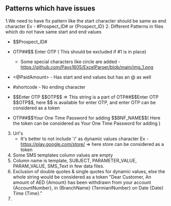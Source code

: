 ## Patterns which have issues
1.We need to have fix pattern like the start character should be same as end character
  Ex - #Prospect_ID# or {Prospect_ID}
2. Different Patterns in files which do not have same start and end values
  * \$\$Prospect_ID# 
  * OTP##\$\$ Enter OTP ( This should be excluded if #1 is in place)
    * Some special characters like circle are added - https://github.com/Pavs1605/ExcelParser/blob/main/img_1.png
  * <@PaidAmount> - Has start and end values but has an @ as well
  *  #shortcode - No ending character

  * \$\$Enter OTP \$\$OTP\$\$ => This string is a part of OTP##\$\$Enter OTP \$\$OTP\$\$, here \$\$ is available for enter OTP, and enter OTP can be considered as a token
  * OTP##\$\$Your One Time Password for adding \$\$BNF_NAME\$\$( Here the token can be considered as Your One Time Password for adding )
3. Url's
   * It's better to not include '/' as dynamic values character
      Ex -https://play.google.com/store/ => here store can be considered as a token
4. Some SMS templates column values are empty
5. Column name is template, SUBJECT, PARAMETER_VALUE, PARAM_VALUE, SMS_Text in few data files.
6. Exclusion of double quotes & single quotes for dynamic values, else the whole string would be considered as a token
   "Dear Customer, An amount of AED {Amount} has been withdrawn from your account {AccountNumber}, in {BranchName} {TermianlNumber} on Date {Date} Time {Time}."
7. 
